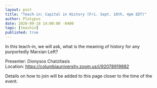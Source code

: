 ```yaml
---
layout: post
title: "Teach-in: Capital in History (Fri. Sept. 18th, 4pm EDT)"
author: Platypus
date: 2020-09-18 14:00:00 -0400
tags: [teachin]
published: true
---
```


In this teach-in, we will ask, what is the meaning of history for any purportedly Marxian Left?

Presenter: Dionysos Chatzitasis  
Location: https://columbiauniversity.zoom.us/j/92078919882

Details on how to join will be added to this page closer to the time of the event.

